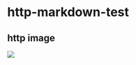 # http-markdown-test

## http image

![](http://ichef.bbci.co.uk/news/976/cpsprodpb/14E01/production/_111550558_gruff.jpg)
